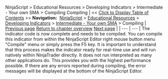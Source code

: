 ﻿
NinjaScript > Educational Resources > Developing Indicators > Intermediate - Your own SMA > Compiling
Compiling
| << [Click to Display Table of Contents](compiling3.md) >> **Navigation:**     [NinjaScript](ninjascript.md) > [Educational Resources](educational_resources.md) > [Developing Indicators](developing_indicators.md) > [Intermediate - Your own SMA](intermediate_-_your_own_sma.md) > Compiling | [Previous page](entering_calculation_logic3.md) [Return to chapter overview](intermediate_-_your_own_sma.md) [Next page](using3.md) |
| --- | --- |
The indicator code is now complete and needs to be compiled. You can compile this indicator from within the NinjaScript Editor right mouse button menu "Compile" menu or simply press the F5 key. It is important to understand that this process makes the indicator ready for real-time use and will run natively within NinjaTrader directly. It does not run interpreted as many other applications do. This provides you with the highest performance possible. If there are any errors reported during compiling, the error messages will be displayed at the bottom of the NinjaScript Editor.

